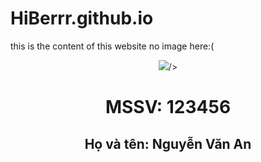 # HiBerrr.github.io
this is the content of this website
no image here:(
<!DOCTYPE html>
<html>
<head>
<title>Thực hành nhập môn mạng máy tính - 2021</title>
</head>
<body>
<center><img src=<http://www.celuit.edu.vn/sites/default/files/photos/large/202110/kimg0816.jpg>/></center>
<center><h1>MSSV: 123456</h1></center>
<center><h2> Họ và tên: Nguyễn Văn An</h2></center>
</body>
</html>
